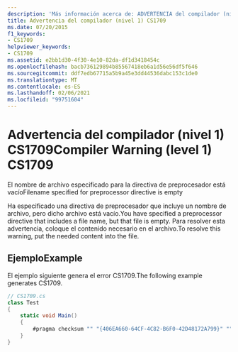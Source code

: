 ```yaml
---
description: 'Más información acerca de: ADVERTENCIA del compilador (nivel 1) CS1709'
title: Advertencia del compilador (nivel 1) CS1709
ms.date: 07/20/2015
f1_keywords:
- CS1709
helpviewer_keywords:
- CS1709
ms.assetid: e2bb1d30-4f30-4e10-82da-df1d3418454c
ms.openlocfilehash: bacb736129894b85567418eb6a1d56e56df5f646
ms.sourcegitcommit: ddf7edb67715a5b9a45e3dd44536dabc153c1de0
ms.translationtype: MT
ms.contentlocale: es-ES
ms.lasthandoff: 02/06/2021
ms.locfileid: "99751604"
---
```

# <a name="compiler-warning-level-1-cs1709"></a><span data-ttu-id="7d314-103">Advertencia del compilador (nivel 1) CS1709</span><span class="sxs-lookup"><span data-stu-id="7d314-103">Compiler Warning (level 1) CS1709</span></span>

<span data-ttu-id="7d314-104">El nombre de archivo especificado para la directiva de preprocesador está vacío</span><span class="sxs-lookup"><span data-stu-id="7d314-104">Filename specified for preprocessor directive is empty</span></span>  
  
 <span data-ttu-id="7d314-105">Ha especificado una directiva de preprocesador que incluye un nombre de archivo, pero dicho archivo está vacío.</span><span class="sxs-lookup"><span data-stu-id="7d314-105">You have specified a preprocessor directive that includes a file name, but that file is empty.</span></span> <span data-ttu-id="7d314-106">Para resolver esta advertencia, coloque el contenido necesario en el archivo.</span><span class="sxs-lookup"><span data-stu-id="7d314-106">To resolve this warning, put the needed content into the file.</span></span>  
  
## <a name="example"></a><span data-ttu-id="7d314-107">Ejemplo</span><span class="sxs-lookup"><span data-stu-id="7d314-107">Example</span></span>  

 <span data-ttu-id="7d314-108">El ejemplo siguiente genera el error CS1709.</span><span class="sxs-lookup"><span data-stu-id="7d314-108">The following example generates CS1709.</span></span>  
  
```csharp  
// CS1709.cs  
class Test  
{  
    static void Main()  
    {  
        #pragma checksum "" "{406EA660-64CF-4C82-B6F0-42D48172A799}" ""  // CS1709  
    }  
}  
```
